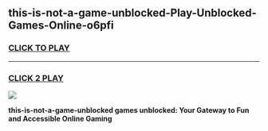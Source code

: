 
## this-is-not-a-game-unblocked-Play-Unblocked-Games-Online-o6pfi
<h3>
<a href="https://premium76.site?title=this-is-not-a-game-unblocked&ref=25A">CLICK TO PLAY</a></h3>
<hr>

<h3>
<a href="https://premium76.site?title=this-is-not-a-game-unblocked&ref=25A">CLICK 2 PLAY</a>
  
</h3>

<a href="https://premium76.site?title=this-is-not-a-game-unblocked&ref=25A"><img src="https://clearcache.store/games.png"></a>


**this-is-not-a-game-unblocked games unblocked: Your Gateway to Fun and Accessible Online Gaming**
